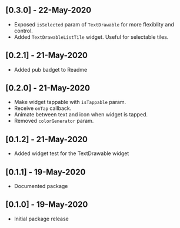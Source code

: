 ## [0.3.0] - 22-May-2020
* Exposed `isSelected` param of `TextDrawable` for more flexiblity and control.
* Added `TextDrawableListTile` widget. Useful for selectable tiles.

## [0.2.1] - 21-May-2020
* Added pub badget to Readme

## [0.2.0] - 21-May-2020
* Make widget tappable with `isTappable` param.
* Receive `onTap` callback.
* Animate between text and icon when widget is tapped.
* Removed `colorGenerator` param.

## [0.1.2] - 21-May-2020
* Added widget test for the TextDrawable widget

## [0.1.1] - 19-May-2020
* Documented package

## [0.1.0] - 19-May-2020
* Initial package release